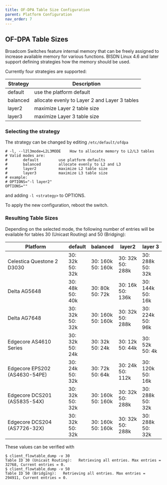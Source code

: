 ```yaml
---
title: OF-DPA Table Size Configuration
parent: Platform Configuration
nav_order: 7
---
```


## OF-DPA Table Sizes

Broadcom Switches feature internal memory that can be freely assigned to increase available memory for various functions. BISDN Linux 4.6 and later support defining strategies how the memory should be used.

Currently four strategies are supported:

| Strategy    | Description                                    |
|-------------|------------------------------------------------|
| default     | use the platform default                       |
| balanced    | allocate evenly to Layer 2 and Layer 3 tables  |
| layer2      | maximize Layer 2 table size                    |
| layer3      | maximize Layer 3 table size                    |

### Selecting the strategy

The strategy can be changed by editing `/etc/default/ofdpa`

```
# -l, --l2l3mode=L2L3MODE    How to allocate memory to L2/L3 tables
# Valid modes are:
#       default         use platform defaults
#       balanced        allocate evenly to L2 and L3
#       layer2          maximize L2 table size
#       layer3          maximize L3 table size
# example:
# OPTIONS="-l layer2"
OPTIONS=""
```

and adding `-l <strategy>` to OPTIONS.

To apply the new configuration, reboot the switch.

### Resulting Table Sizes

Depending on the selected mode, the following number of entries will be evailable for tables 30 (Unicast Routing) and 50 (Bridging):

| Platform                      | default              | balanced             | layer2               |              layer 3 |
|-------------------------------|----------------------|----------------------|----------------------|----------------------|
| Celestica Questone 2 D3030    | 30:  32k<br>50:  32k | 30: 160k<br>50: 160k | 30:  32k<br>50: 288k | 30: 288k<br>50:  32k |
| Delta AG5648                  | 30:  48k<br>50:  40k | 30:  80k<br>50:  72k | 30:  16k<br>50: 136k | 30: 144k<br>50:  16k |
| Delta AG7648                  | 30:  32k<br>50:  32k | 30: 160k<br>50: 160k | 30:  32k<br>50: 288k | 30: 224k<br>50:  96k |
| Edgecore AS4610 Series        | 30:  32k<br>50:  24k | 30:  32k<br>50:  24k | 30:  12k<br>50:  44k | 30:  52k<br>50:   4k |
| Edgecore EPS202 (AS4630-54PE) | 30:  24k<br>50:  32k | 30:  72k<br>50:  64k | 30:  24k<br>50: 112k | 30: 120k<br>50:  16k |
| Edgecore DCS201 (AS5835-54X)  | 30:  32k<br>50:  32k | 30: 160k<br>50: 160k | 30:  32k<br>50: 288k | 30: 288k<br>50:  32k |
| Edgecore DCS204 (AS7726-32X)  | 30:  32k<br>50:  32k | 30: 160k<br>50: 160k | 30:  32k<br>50: 288k | 30: 288k<br>50:  32k |

These values can be verified with

```
$ client_flowtable_dump -v 30
Table ID 30 (Unicast Routing):   Retrieving all entries. Max entries = 32768, Current entries = 0.
$ client_flowtable_dump -v 50
Table ID 50 (Bridging):   Retrieving all entries. Max entries = 294911, Current entries = 0.
```
